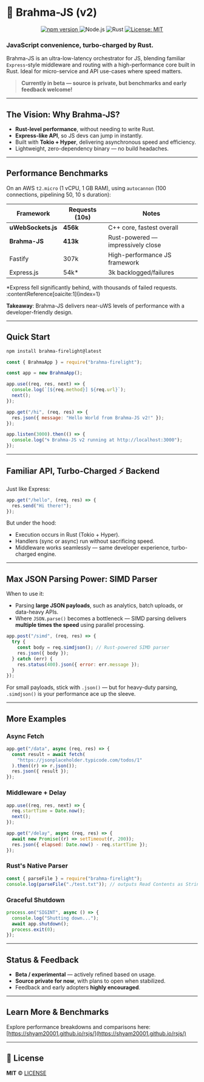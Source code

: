 # <span style="display:inline-block; transform: scaleX(-1);">🗿</span> Brahma-JS (v2)


<p align="center">
  <a href="https://www.npmjs.com/package/brahma-firelight">
    <img src="https://img.shields.io/npm/v/brahma-firelight" alt="npm version">
  </a>
  <img src="https://img.shields.io/badge/Node.js-16%2B-brightgreen?logo=node.js" alt="Node.js">
  <img src="https://img.shields.io/badge/Rust-1.70%2B-black?logo=rust" alt="Rust">
  <a href="LICENSE">
    <img src="https://img.shields.io/badge/License-MIT-yellow.svg" alt="License: MIT">
  </a>
</p>

### JavaScript convenience, turbo-charged by Rust.

Brahma-JS is an ultra-low-latency orchestrator for JS, blending familiar `Express`-style middleware and routing with a high-performance core built in Rust. Ideal for micro-service and API use-cases where speed matters.

> **Currently in beta — source is private, but benchmarks and early feedback welcome!**

---

## The Vision: Why Brahma-JS?

- **Rust-level performance**, without needing to write Rust.
- **Express-like API**, so JS devs can jump in instantly.
- Built with **Tokio + Hyper**, delivering asynchronous speed and efficiency.
- Lightweight, zero-dependency binary — no build headaches.

---

## Performance Benchmarks

On an AWS `t2.micro` (1 vCPU, 1 GB RAM), using `autocannon` (100 connections, pipelining 50, 10 s duration):

| Framework          | Requests (10s) | Notes                             |
| ------------------ | -------------- | --------------------------------- |
| **uWebSockets.js** | **456k**       | C++ core, fastest overall         |
| **Brahma-JS**      | **413k**       | Rust-powered — impressively close |
| Fastify            | 307k           | High-performance JS framework     |
| Express.js         | 54k\*          | 3k backlogged/failures            |

\*Express fell significantly behind, with thousands of failed requests. :contentReference[oaicite:1]{index=1}

**Takeaway**: Brahma-JS delivers near-uWS levels of performance with a developer-friendly design.

---

## Quick Start

```bash
npm install brahma-firelight@latest
```

```js
const { BrahmaApp } = require("brahma-firelight");

const app = new BrahmaApp();

app.use((req, res, next) => {
  console.log(`[${req.method}] ${req.url}`);
  next();
});

app.get("/hi", (req, res) => {
  res.json({ message: "Hello World from Brahma-JS v2!" });
});

app.listen(3000).then(() => {
  console.log("🌀 Brahma-JS v2 running at http://localhost:3000");
});
```

---

## Familiar API, Turbo-Charged ⚡ Backend

Just like Express:

```js
app.get("/hello", (req, res) => {
  res.send("Hi there!");
});
```

But under the hood:

- Execution occurs in Rust (Tokio + Hyper).
- Handlers (sync or async) run without sacrificing speed.
- Middleware works seamlessly — same developer experience, turbo-charged engine.

---

## Max JSON Parsing Power: SIMD Parser

When to use it:

- Parsing **large JSON payloads**, such as analytics, batch uploads, or data-heavy APIs.
- Where `JSON.parse()` becomes a bottleneck — SIMD parsing delivers **multiple times the speed** using parallel processing.

```js
app.post("/simd", (req, res) => {
  try {
    const body = req.simdjson(); // Rust-powered SIMD parser
    res.json({ body });
  } catch (err) {
    res.status(400).json({ error: err.message });
  }
});
```

For small payloads, stick with `.json()` — but for heavy-duty parsing, `.simdjson()` is your performance ace up the sleeve.

---

## More Examples

### Async Fetch

```js
app.get("/data", async (req, res) => {
  const result = await fetch(
    "https://jsonplaceholder.typicode.com/todos/1"
  ).then((r) => r.json());
  res.json({ result });
});
```

### Middleware + Delay

```js
app.use((req, res, next) => {
  req.startTime = Date.now();
  next();
});

app.get("/delay", async (req, res) => {
  await new Promise((r) => setTimeout(r, 200));
  res.json({ elapsed: Date.now() - req.startTime });
});
```

### Rust's Native Parser

```js
const { parseFile } = require("brahma-firelight");
console.log(parseFile("./test.txt")); // outputs Read Contents as String.
```

### Graceful Shutdown

```js
process.on("SIGINT", async () => {
  console.log("Shutting down...");
  await app.shutdown();
  process.exit(0);
});
```

---

## Status & Feedback

- **Beta / experimental** — actively refined based on usage.
- **Source private for now**, with plans to open when stabilized.
- Feedback and early adopters **highly encouraged**.

---

## Learn More & Benchmarks

Explore performance breakdowns and comparisons here:
[https://shyam20001.github.io/rsjs/](https://shyam20001.github.io/rsjs/)

---

## 🧾 License

**MIT** © [LICENSE](https://github.com/Shyam20001/rsjs/blob/master/LICENSE)
